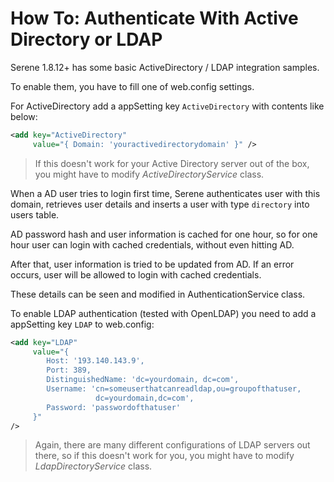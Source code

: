 # How To: Authenticate With Active Directory or LDAP

Serene 1.8.12+ has some basic ActiveDirectory / LDAP integration samples.

To enable them, you have to fill one of web.config settings.

For ActiveDirectory add a appSetting key `ActiveDirectory` with contents like below:

```xml
<add key="ActiveDirectory" 
     value="{ Domain: 'youractivedirectorydomain' }" />
```

> If this doesn't work for your Active Directory server out of the box, you might have to modify *ActiveDirectoryService* class.

When a AD user tries to login first time, Serene authenticates user with this domain, retrieves user details and inserts a user with type `directory` into users table.

AD password hash and user information is cached for one hour, so for one hour user can login with cached credentials, without even hitting AD. 

After that, user information is tried to be updated from AD. If an error occurs, user will be allowed to login with cached credentials.

These details can be seen and modified in AuthenticationService class.


To enable LDAP authentication (tested with OpenLDAP) you need to add a appSetting key `LDAP` to web.config:

```xml
<add key="LDAP" 
     value="{ 
        Host: '193.140.143.9', 
        Port: 389, 
        DistinguishedName: 'dc=yourdomain, dc=com', 
        Username: 'cn=someuserthatcanreadldap,ou=groupofthatuser,
                   dc=yourdomain,dc=com', 
        Password: 'passwordofthatuser'
     }" 
/>
```

> Again, there are many different configurations of LDAP servers out there, so if this doesn't work for you, you might have to modify *LdapDirectoryService* class.